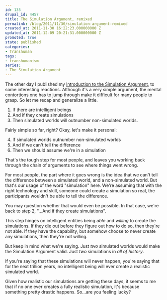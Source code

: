 ```yaml
---
id: 135
drupal_id: 4457
title: The Simulation Argument, remixed
permalink: /blog/2011/11/30/simulation-argument-remixed
created_at: 2011-11-30 16:22:23.000000000 Z
updated_at: 2011-12-09 20:21:31.000000000 Z
promoted: true
state: published
categories:
- Transhuman
tags:
- transhumanism
series:
- The Simulation Argument
---
```

The other day I published my [Introduction to the Simulation Argument](http://micahredding.com/blog/2011/11/23/introduction-simulation-argument), to some interesting reactions. Although it's a very simple argument, the mental contortions one has to jump through make it difficult for many people to grasp. So let me recap and generalize a little.

1. If there are intelligent beings
2. And if they create simulations 
3. Then simulated worlds will outnumber non-simulated worlds.

Fairly simple so far, right? Okay, let's make it personal:

4. If simulated worlds outnumber non-simulated worlds
5. And if we can't tell the difference 
6. Then we should assume we're in a simulation

That's the tough step for most people, and leaves you working back through the chain of arguments to see where things went wrong. 

For most people, the part where it goes wrong is the idea that we can't tell the difference between a simulated world, and a non-simulated world. But that's our usage of the word "simulation" here. We're assuming that with the right technology and skill, someone could create a simulation so real, the participants wouldn't be able to tell the difference.

You may question whether that would even be possible. In that case, we're back to step 2, "...And if they create simulations". 

This step hinges on intelligent entities being *able* and *willing* to create the simulations. If they die out before they figure out how to do so, then they're not able. If they have the capability, but somehow choose to never create any simulations, then they're not willing.

But keep in mind what we're saying. Just *two* simulated worlds would make the Simulation Argument valid. Just *two* simulations in *all of history*.

If you're saying that these simulations will never happen, you're saying that for the next trillion years, no intelligent being will ever create a realistic simulated world.

Given how realistic our simulations are getting these days, it seems to me that if no one ever creates a fully realistic simulation, it's because something pretty drastic happens. So...are you feeling lucky?

